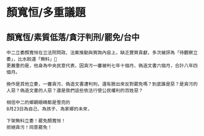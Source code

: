 # 顏寬恒/多重議題

## 顏寬恆/素質低落/貪汙判刑/罷免/台中

```
中二立委顏寬恒在立法院問政、法案推動與質詢內容上，缺乏實質貢獻，多次被評為「待觀察立委」，比水餃還「無料」🥟
更嚴重的是，他身為中央民意代表，因貪污一審被判七年十個月、偽造文書六個月，合計八年四個月。

換作是其他立委，一審貪污、偽造文書遭判刑，還有臉出來反對罷免嗎？到底誰是惡？是貪污的人惡？偽造文書的人惡？還是我們這些依法行使公民權利的百姓惡？

相信中二的鄉親眼睛都是雪亮的
8月23日為自己、為孩子、為家鄉的未來，

下架無料立委！罷免顏寬恒！
拒絕貪污！同意罷免！
```